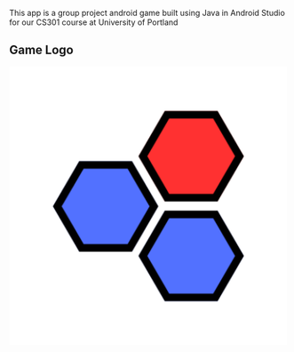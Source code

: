 This app is a group project android game built using Java in Android Studio for our CS301 course at University of Portland


## Game Logo

<img src="https://github.com/Jayden63/HexGame/blob/main/app/src/main/ic_launcher-playstore.png" width=500>


